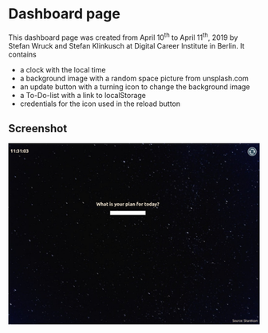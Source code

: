 # Dashboard page

This dashboard page was created from April 10<sup>th</sup> to April 11<sup>th</sup>, 2019 by Stefan Wruck and Stefan Klinkusch at Digital Career Institute in Berlin. It contains

- a clock with the local time
- a background image with a random space picture from unsplash.com
- an update button with a turning icon to change the background image
- a To-Do-list with a link to localStorage
- credentials for the icon used in the reload button

## Screenshot

<img src="./Screenshot.png">
